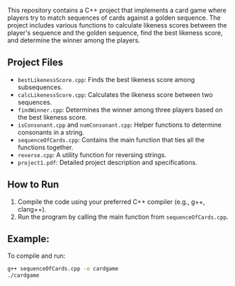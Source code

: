 This repository contains a C++ project that implements a card game where players try to match sequences of cards against a golden sequence. The project includes various functions to calculate likeness scores between the player's sequence and the golden sequence, find the best likeness score, and determine the winner among the players.

## Project Files
- `bestLikenessScore.cpp`: Finds the best likeness score among subsequences.
- `calcLikenessScore.cpp`: Calculates the likeness score between two sequences.
- `findWinner.cpp`: Determines the winner among three players based on the best likeness score.
- `isConsonant.cpp` and `numConsonant.cpp`: Helper functions to determine consonants in a string.
- `sequenceOfCards.cpp`: Contains the main function that ties all the functions together.
- `reverse.cpp`: A utility function for reversing strings.
- `project1.pdf`: Detailed project description and specifications.

## How to Run
1. Compile the code using your preferred C++ compiler (e.g., g++, clang++).
2. Run the program by calling the main function from `sequenceOfCards.cpp`.

## Example:
To compile and run:
```bash
g++ sequenceOfCards.cpp -o cardgame
./cardgame
